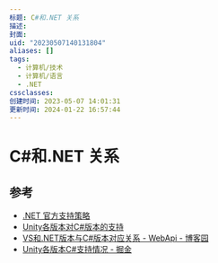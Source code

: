```yaml
---
标题: C#和.NET 关系
描述: 
封面: 
uid: "20230507140131804"
aliases: []
tags:
  - 计算机/技术
  - 计算机/语言
  - .NET
cssclasses: 
创建时间: 2023-05-07 14:01:31
更新时间: 2024-01-22 16:57:44
---
```


# C#和.NET 关系

## 参考

- [.NET 官方支持策略](https://dotnet.microsoft.com/zh-cn/platform/support/policy)
- [Unity各版本对C#版本的支持](https://blog.csdn.net/smile_Ho/article/details/119946986)
- [VS和.NET版本与C#版本对应关系 - WebApi - 博客园](https://www.cnblogs.com/webapi/p/15204940.html)
- [Unity各版本C#支持情况 - 掘金](https://juejin.cn/post/7088147774914428941)
